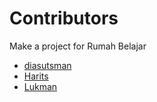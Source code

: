# Contributors
Make a project for Rumah Belajar

* [diasutsman](https://github.com/diasutsman)
* [Harits](https://github.com/Haritsdev0981)
* [Lukman](https://github.com/lukmannx)
